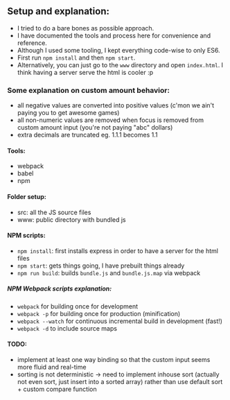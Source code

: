 
## Setup and explanation:

* I tried to do a bare bones as possible approach.
* I have documented the tools and process here for convenience and reference.
* Although I used some tooling, I kept everything code-wise to only ES6.
 * First run `npm install` and then `npm start`.
 * Alternatively, you can just go to the `www` directory and open `index.html`.
I think having a server serve the html is cooler :p

### Some explanation on custom amount behavior:
* all negative values are converted into positive values (c'mon we ain't paying you to get awesome games)
* all non-numeric values are removed when focus is removed from custom amount input (you're not paying "abc" dollars)
* extra decimals are truncated eg. 1.1.1 becomes 1.1

#### Tools:
* webpack
* babel
* npm

#### Folder setup:
* src: all the JS source files
* www: public directory with bundled js

#### NPM scripts:
* `npm install`: first installs express in order to have a server for the html files
* `npm start`: gets things going, I have prebuilt things already
* `npm run build`: builds `bundle.js` and `bundle.js.map` via webpack

##### NPM Webpack scripts explanation:
* `webpack` for building once for development
* `webpack -p` for building once for production (minification)
* `webpack --watch` for continuous incremental build in development (fast!)
* `webpack -d` to include source maps

#### TODO:
* implement at least one way binding so that the custom input seems more fluid and real-time
* sorting is not deterministic -> need to implement inhouse sort (actually not even sort, just insert into a sorted array) rather than use default sort + custom compare function
